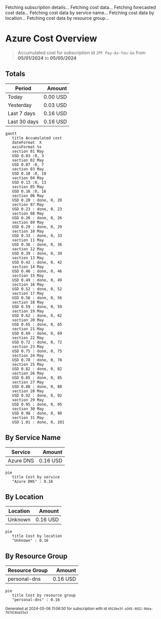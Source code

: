 Fetching subscription details...
Fetching cost data...
Fetching forecasted cost data...
Fetching cost data by service name...
Fetching cost data by location...
Fetching cost data by resource group...
# Azure Cost Overview

> Accumulated cost for subscription id `JPF Pay-As-You-Go` from **05/01/2024** to **05/05/2024**

## Totals

|Period|Amount|
|---|---:|
|Today|0.00 USD|
|Yesterday|0.03 USD|
|Last 7 days|0.16 USD|
|Last 30 days|0.16 USD|

```mermaid
gantt
   title Accumulated cost
   dateFormat  X
   axisFormat %s
   section 01 May
   USD 0.03 :0, 3
   section 02 May
   USD 0.07 :0, 7
   section 03 May
   USD 0.10 :0, 10
   section 04 May
   USD 0.13 :0, 13
   section 05 May
   USD 0.16 :0, 16
   section 06 May
   USD 0.20 : done, 0, 20
   section 07 May
   USD 0.23 : done, 0, 23
   section 08 May
   USD 0.26 : done, 0, 26
   section 09 May
   USD 0.29 : done, 0, 29
   section 10 May
   USD 0.33 : done, 0, 33
   section 11 May
   USD 0.36 : done, 0, 36
   section 12 May
   USD 0.39 : done, 0, 39
   section 13 May
   USD 0.42 : done, 0, 42
   section 14 May
   USD 0.46 : done, 0, 46
   section 15 May
   USD 0.49 : done, 0, 49
   section 16 May
   USD 0.52 : done, 0, 52
   section 17 May
   USD 0.56 : done, 0, 56
   section 18 May
   USD 0.59 : done, 0, 59
   section 19 May
   USD 0.62 : done, 0, 62
   section 20 May
   USD 0.65 : done, 0, 65
   section 21 May
   USD 0.69 : done, 0, 69
   section 22 May
   USD 0.72 : done, 0, 72
   section 23 May
   USD 0.75 : done, 0, 75
   section 24 May
   USD 0.78 : done, 0, 78
   section 25 May
   USD 0.82 : done, 0, 82
   section 26 May
   USD 0.85 : done, 0, 85
   section 27 May
   USD 0.88 : done, 0, 88
   section 28 May
   USD 0.92 : done, 0, 92
   section 29 May
   USD 0.95 : done, 0, 95
   section 30 May
   USD 0.98 : done, 0, 98
   section 31 May
   USD 1.01 : done, 0, 101
```

## By Service Name

|Service|Amount|
|---|---:|
|Azure DNS|0.16 USD|

```mermaid
pie
   title Cost by service
   "Azure DNS" : 0.16
```

## By Location

|Location|Amount|
|---|---:|
|Unknown|0.16 USD|

```mermaid
pie
   title Cost by location
   "Unknown" : 0.16
```

## By Resource Group

|Resource Group|Amount|
|---|---:|
|personal-dns|0.16 USD|

```mermaid
pie
   title Cost by resource group
   "personal-dns" : 0.16
```

<sup>Generated at 2024-05-06 11:06:50 for subscription with id `4913be3f-a345-4652-9bba-767418dd25e3`</sup>
